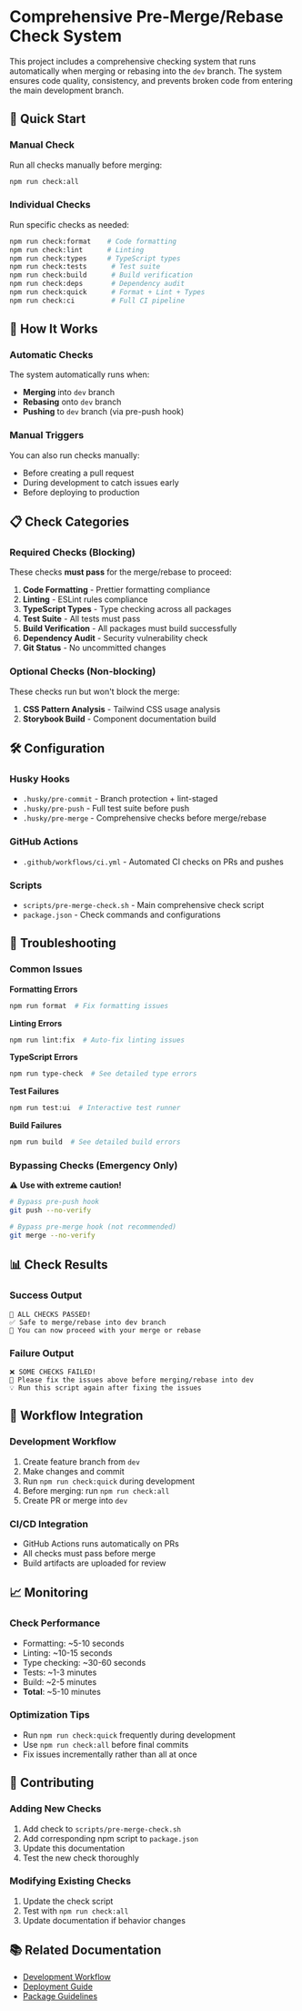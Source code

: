 # Comprehensive Pre-Merge/Rebase Check System

This project includes a comprehensive checking system that runs automatically when merging or rebasing into the `dev` branch. The system ensures code quality, consistency, and prevents broken code from entering the main development branch.

## 🚀 Quick Start

### Manual Check

Run all checks manually before merging:

```bash
npm run check:all
```

### Individual Checks

Run specific checks as needed:

```bash
npm run check:format    # Code formatting
npm run check:lint      # Linting
npm run check:types     # TypeScript types
npm run check:tests      # Test suite
npm run check:build      # Build verification
npm run check:deps       # Dependency audit
npm run check:quick      # Format + Lint + Types
npm run check:ci         # Full CI pipeline
```

## 🔧 How It Works

### Automatic Checks

The system automatically runs when:

- **Merging** into `dev` branch
- **Rebasing** onto `dev` branch
- **Pushing** to `dev` branch (via pre-push hook)

### Manual Triggers

You can also run checks manually:

- Before creating a pull request
- During development to catch issues early
- Before deploying to production

## 📋 Check Categories

### Required Checks (Blocking)

These checks **must pass** for the merge/rebase to proceed:

1. **Code Formatting** - Prettier formatting compliance
2. **Linting** - ESLint rules compliance
3. **TypeScript Types** - Type checking across all packages
4. **Test Suite** - All tests must pass
5. **Build Verification** - All packages must build successfully
6. **Dependency Audit** - Security vulnerability check
7. **Git Status** - No uncommitted changes

### Optional Checks (Non-blocking)

These checks run but won't block the merge:

1. **CSS Pattern Analysis** - Tailwind CSS usage analysis
2. **Storybook Build** - Component documentation build

## 🛠️ Configuration

### Husky Hooks

- `.husky/pre-commit` - Branch protection + lint-staged
- `.husky/pre-push` - Full test suite before push
- `.husky/pre-merge` - Comprehensive checks before merge/rebase

### GitHub Actions

- `.github/workflows/ci.yml` - Automated CI checks on PRs and pushes

### Scripts

- `scripts/pre-merge-check.sh` - Main comprehensive check script
- `package.json` - Check commands and configurations

## 🚨 Troubleshooting

### Common Issues

**Formatting Errors**

```bash
npm run format  # Fix formatting issues
```

**Linting Errors**

```bash
npm run lint:fix  # Auto-fix linting issues
```

**TypeScript Errors**

```bash
npm run type-check  # See detailed type errors
```

**Test Failures**

```bash
npm run test:ui  # Interactive test runner
```

**Build Failures**

```bash
npm run build  # See detailed build errors
```

### Bypassing Checks (Emergency Only)

⚠️ **Use with extreme caution!**

```bash
# Bypass pre-push hook
git push --no-verify

# Bypass pre-merge hook (not recommended)
git merge --no-verify
```

## 📊 Check Results

### Success Output

```
🎉 ALL CHECKS PASSED!
✅ Safe to merge/rebase into dev branch
🚀 You can now proceed with your merge or rebase
```

### Failure Output

```
❌ SOME CHECKS FAILED!
🚫 Please fix the issues above before merging/rebase into dev
💡 Run this script again after fixing the issues
```

## 🔄 Workflow Integration

### Development Workflow

1. Create feature branch from `dev`
2. Make changes and commit
3. Run `npm run check:quick` during development
4. Before merging: run `npm run check:all`
5. Create PR or merge into `dev`

### CI/CD Integration

- GitHub Actions runs automatically on PRs
- All checks must pass before merge
- Build artifacts are uploaded for review

## 📈 Monitoring

### Check Performance

- Formatting: ~5-10 seconds
- Linting: ~10-15 seconds
- Type checking: ~30-60 seconds
- Tests: ~1-3 minutes
- Build: ~2-5 minutes
- **Total**: ~5-10 minutes

### Optimization Tips

- Run `npm run check:quick` frequently during development
- Use `npm run check:all` before final commits
- Fix issues incrementally rather than all at once

## 🤝 Contributing

### Adding New Checks

1. Add check to `scripts/pre-merge-check.sh`
2. Add corresponding npm script to `package.json`
3. Update this documentation
4. Test the new check thoroughly

### Modifying Existing Checks

1. Update the check script
2. Test with `npm run check:all`
3. Update documentation if behavior changes

## 📚 Related Documentation

- [Development Workflow](.cursor/rules/development-workflow.mdc)
- [Deployment Guide](docs/deployment.md)
- [Package Guidelines](packages/README.md)
